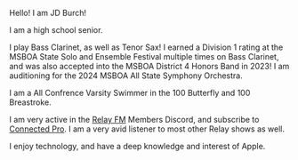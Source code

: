 Hello! I am JD Burch!

I am a high school senior.

I play Bass Clarinet, as well as Tenor Sax! I earned a Division 1 rating at the MSBOA State Solo and Ensemble Festival multiple times on Bass Clarinet, and was also accepted into the MSBOA District 4 Honors Band in 2023! I am  auditioning for the 2024 MSBOA All State Symphony Orchestra.

I am a All Confrence Varsity Swimmer in the 100 Butterfly and 100 Breastroke.

I am very active in the [Relay FM](https://relay.fm) Members Discord, and subscribe to [Connected Pro](https://relay.fm/connected). I am a very avid listener to most other Relay shows as well.

I enjoy technology, and have a deep knowledge and interest of Apple.
